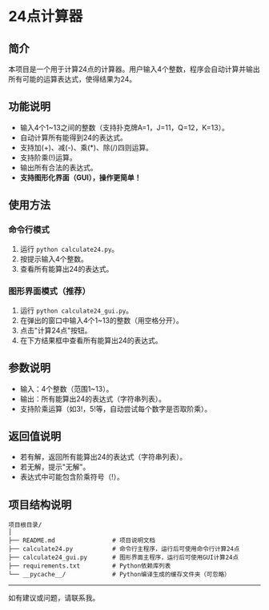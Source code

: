 # 24点计算器

## 简介

本项目是一个用于计算24点的计算器。用户输入4个整数，程序会自动计算并输出所有可能的运算表达式，使得结果为24。

## 功能说明

- 输入4个1~13之间的整数（支持扑克牌A=1，J=11，Q=12，K=13）。
- 自动计算所有能得到24的表达式。
- 支持加(+)、减(-)、乘(*)、除(/)四则运算。
- 支持阶乘(!)运算。
- 输出所有合法的表达式。
- **支持图形化界面（GUI），操作更简单！**

## 使用方法

### 命令行模式

1. 运行 `python calculate24.py`。
2. 按提示输入4个整数。
3. 查看所有能算出24的表达式。

### 图形界面模式（推荐）

1. 运行 `python calculate24_gui.py`。
2. 在弹出的窗口中输入4个1~13的整数（用空格分开）。
3. 点击"计算24点"按钮。
4. 在下方结果框中查看所有能算出24的表达式。

## 参数说明

- 输入：4个整数（范围1~13）。
- 输出：所有能算出24的表达式（字符串列表）。
- 支持阶乘运算（如3!，5!等，自动尝试每个数字是否取阶乘）。

## 返回值说明

- 若有解，返回所有能算出24的表达式（字符串列表）。
- 若无解，提示"无解"。
- 表达式中可能包含阶乘符号（!）。

## 项目结构说明

```shell
项目根目录/
│
├── README.md                # 项目说明文档
├── calculate24.py           # 命令行主程序，运行后可使用命令行计算24点
├── calculate24_gui.py       # 图形界面主程序，运行后可使用GUI计算24点
├── requirements.txt         # Python依赖库列表
└── __pycache__/             # Python编译生成的缓存文件夹（可忽略）
```

---
如有建议或问题，请联系我。
